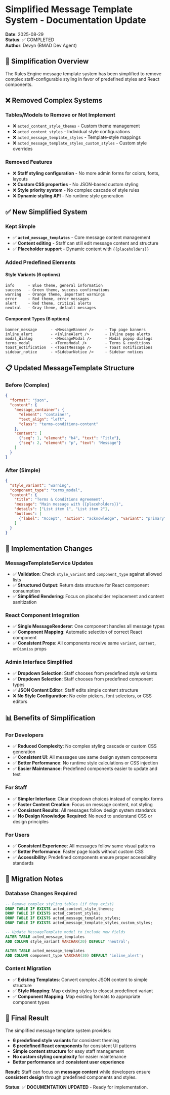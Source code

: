 # Simplified Message Template System - Documentation Update

**Date**: 2025-08-29  
**Status**: ✅ COMPLETED  
**Author**: Devyn (BMAD Dev Agent)

## 🎯 **Simplification Overview**

The Rules Engine message template system has been simplified to remove complex staff-configurable styling in favor of predefined styles and React components.

## ❌ **Removed Complex Systems**

### **Tables/Models to Remove or Not Implement**
- ❌ `acted_content_style_themes` - Custom theme management
- ❌ `acted_content_styles` - Individual style configurations  
- ❌ `acted_message_template_styles` - Template-style mappings
- ❌ `acted_message_template_styles_custom_styles` - Custom style overrides

### **Removed Features**
- ❌ **Staff styling configuration** - No more admin forms for colors, fonts, layouts
- ❌ **Custom CSS properties** - No JSON-based custom styling
- ❌ **Style priority system** - No complex cascade of style rules
- ❌ **Dynamic styling API** - No runtime style generation

## ✅ **New Simplified System**

### **Kept Simple**
- ✅ **`acted_message_templates`** - Core message content management
- ✅ **Content editing** - Staff can still edit message content and structure
- ✅ **Placeholder support** - Dynamic content with `{{placeholders}}`

### **Added Predefined Elements**

#### **Style Variants** (6 options)
```
info      - Blue theme, general information
success   - Green theme, success confirmations  
warning   - Orange theme, important warnings
error     - Red theme, error messages
alert     - Red theme, critical alerts
neutral   - Gray theme, default messages
```

#### **Component Types** (6 options)
```
banner_message      - <MessageBanner />     - Top page banners
inline_alert        - <InlineAlert />       - Inline page alerts  
modal_dialog        - <MessageModal />      - Modal popup dialogs
terms_modal         - <TermsModal />        - Terms & conditions
toast_notification  - <ToastMessage />      - Toast notifications
sidebar_notice      - <SidebarNotice />     - Sidebar notices
```

## 📋 **Updated MessageTemplate Structure**

### **Before (Complex)**
```json
{
  "format": "json",
  "content": {
    "message_container": {
      "element": "container", 
      "text_align": "left",
      "class": "terms-conditions-content"
    },
    "content": [
      {"seq": 1, "element": "h4", "text": "Title"},
      {"seq": 2, "element": "p", "text": "Message"}
    ]
  }
}
```

### **After (Simple)**  
```json
{
  "style_variant": "warning",
  "component_type": "terms_modal",
  "content": {
    "title": "Terms & Conditions Agreement",
    "message": "Main message with {{placeholders}}",
    "details": ["List item 1", "List item 2"],
    "buttons": [
      {"label": "Accept", "action": "acknowledge", "variant": "primary"}
    ]
  }
}
```

## 🔧 **Implementation Changes**

### **MessageTemplateService Updates**
- ✅ **Validation**: Check `style_variant` and `component_type` against allowed lists
- ✅ **Structured Output**: Return data structure for React component consumption  
- ✅ **Simplified Rendering**: Focus on placeholder replacement and content sanitization

### **React Component Integration**
- ✅ **Single MessageRenderer**: One component handles all message types
- ✅ **Component Mapping**: Automatic selection of correct React component
- ✅ **Consistent Props**: All components receive same `variant`, `content`, `onDismiss` props

### **Admin Interface Simplified**
- ✅ **Dropdown Selection**: Staff chooses from predefined style variants  
- ✅ **Dropdown Selection**: Staff chooses from predefined component types
- ✅ **JSON Content Editor**: Staff edits simple content structure
- ❌ **No Style Configuration**: No color pickers, font selectors, or CSS editors

## 📊 **Benefits of Simplification**

### **For Developers**
- ✅ **Reduced Complexity**: No complex styling cascade or custom CSS generation
- ✅ **Consistent UI**: All messages use same design system components
- ✅ **Better Performance**: No runtime style calculations or CSS injection
- ✅ **Easier Maintenance**: Predefined components easier to update and test

### **For Staff**
- ✅ **Simpler Interface**: Clear dropdown choices instead of complex forms
- ✅ **Faster Content Creation**: Focus on message content, not styling
- ✅ **Consistent Results**: All messages follow design system standards
- ✅ **No Design Knowledge Required**: No need to understand CSS or design principles

### **For Users**  
- ✅ **Consistent Experience**: All messages follow same visual patterns
- ✅ **Better Performance**: Faster page loads without custom CSS
- ✅ **Accessibility**: Predefined components ensure proper accessibility standards

## 🚧 **Migration Notes**

### **Database Changes Required**
```sql
-- Remove complex styling tables (if they exist)
DROP TABLE IF EXISTS acted_content_style_themes;
DROP TABLE IF EXISTS acted_content_styles; 
DROP TABLE IF EXISTS acted_message_template_styles;
DROP TABLE IF EXISTS acted_message_template_styles_custom_styles;

-- Update MessageTemplate model to include new fields
ALTER TABLE acted_message_templates 
ADD COLUMN style_variant VARCHAR(20) DEFAULT 'neutral';

ALTER TABLE acted_message_templates 
ADD COLUMN component_type VARCHAR(30) DEFAULT 'inline_alert';
```

### **Content Migration**
- ✅ **Existing Templates**: Convert complex JSON content to simple structure
- ✅ **Style Mapping**: Map existing styles to closest predefined variant
- ✅ **Component Mapping**: Map existing formats to appropriate component types

## 🎉 **Final Result**

The simplified message template system provides:
- **6 predefined style variants** for consistent theming
- **6 predefined React components** for consistent UI patterns  
- **Simple content structure** for easy staff management
- **No custom styling complexity** for easier maintenance
- **Better performance** and **consistent user experience**

**Result**: Staff can focus on **message content** while developers ensure **consistent design** through predefined components and styles.

**Status**: ✅ **DOCUMENTATION UPDATED** - Ready for implementation.